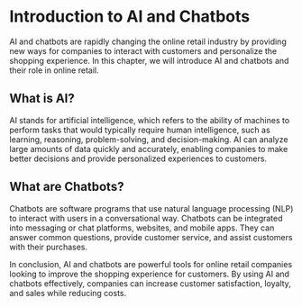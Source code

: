Introduction to AI and Chatbots
========================================================================================

AI and chatbots are rapidly changing the online retail industry by providing new ways for companies to interact with customers and personalize the shopping experience. In this chapter, we will introduce AI and chatbots and their role in online retail.

What is AI?
-----------

AI stands for artificial intelligence, which refers to the ability of machines to perform tasks that would typically require human intelligence, such as learning, reasoning, problem-solving, and decision-making. AI can analyze large amounts of data quickly and accurately, enabling companies to make better decisions and provide personalized experiences to customers.

What are Chatbots?
------------------

Chatbots are software programs that use natural language processing (NLP) to interact with users in a conversational way. Chatbots can be integrated into messaging or chat platforms, websites, and mobile apps. They can answer common questions, provide customer service, and assist customers with their purchases.

In conclusion, AI and chatbots are powerful tools for online retail companies looking to improve the shopping experience for customers. By using AI and chatbots effectively, companies can increase customer satisfaction, loyalty, and sales while reducing costs.
